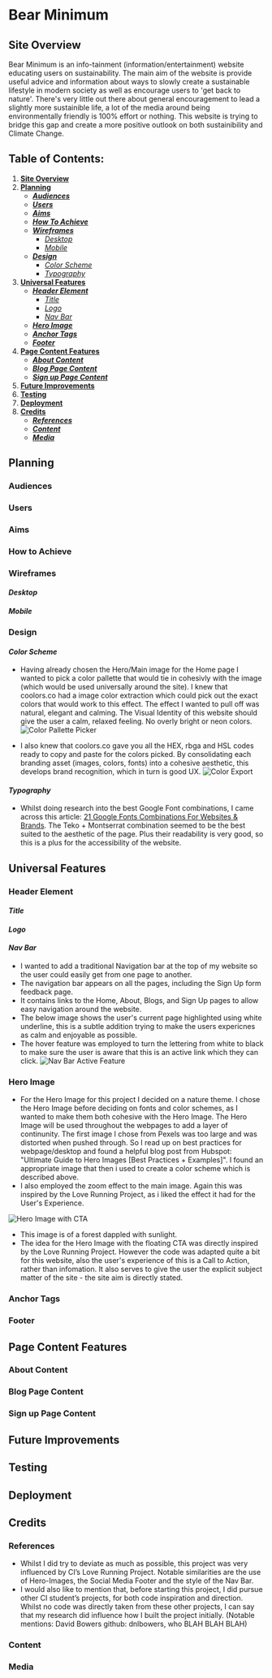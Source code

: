 # **Bear Minimum**
## **Site Overview**
Bear Minimum is an info-tainment (information/entertainment) website educating users on sustainability. The main aim of the website is provide useful advice and information about ways to slowly create a sustainable lifestyle in modern society as well as encourage users to 'get back to nature'. There's very little out there about general encouragement to lead a slightly more sustainible life, a lot of the media around being environmentally friendly is 100% effort or nothing. This website is trying to bridge this gap and create a more positive outlook on both sustainibility and Climate Change. 

## Table of Contents:
1. [**Site Overview**](#site-overview)
1. [**Planning**](#planning)
    * [***Audiences***](#audiences)
    * [***Users***](#users)
    * [***Aims***](#aims)
    * [***How To Achieve***](#how-to-achieve)
    * [***Wireframes***](#wireframes)
        * [*Desktop*](#Desktop)
        * [*Mobile*](#Moblile)
    * [***Design***](#design)
        * [*Color Scheme*](#color-scheme)
        * [*Typography*](#typography)
1. [**Universal Features**](#universal-features)
    * [***Header Element***](#header-element)
        * [*Title*](#title)
        * [*Logo*](#logos)
        * [*Nav Bar*](#nav-bar)
    * [***Hero Image***](#hero-image)
    * [***Anchor Tags***](#anchor-tags)
    * [***Footer***](#footer)
1. [**Page Content Features**](#page-content-features)
    * [***About Content***](#about-page-content)
    * [***Blog Page Content***](#blog-page-content)
    * [***Sign up Page Content***](#fsign-up-page-content)
1. [**Future Improvements**](#future-improvements)
1. [**Testing**](#testing)
1. [**Deployment**](#deployment)
1. [**Credits**](#credits)
    * [***References***](#references)
    * [***Content***](#content)
    * [***Media***](#media)


## **Planning**
### **Audiences**
### **Users**
### **Aims**
### **How to Achieve**
### **Wireframes**
#### *Desktop*
#### *Mobile*
### **Design**
#### *Color Scheme*
* Having already chosen the Hero/Main image for the Home page I wanted to pick a color pallette that would tie in cohesivly with the image (which would be used universally around the site). I knew that coolors.co had a image color extraction which could pick out the exact colors that would work to this effect. The effect I wanted to pull off was natural, elegant and calming. The Visual Identity of this website should give the user a calm, relaxed feeling. No overly bright or neon colors. 
![Color Pallette Picker](docs/screenshot/color-pallette-picker.png)

* I also knew that coolors.co gave you all the HEX, rbga and HSL codes ready to copy and paste for the colors picked. By consolidating each branding asset (images, colors, fonts) into a cohesive aesthetic, this develops brand recognition, which in turn is good UX.
![Color Export](docs/screenshot/css-pallette-export.png)


#### *Typography*
* Whilst doing research into the best Google Font combinations, I came across this article: [21 Google Fonts Combinations For Websites & Brands](https://www.garett.co/21-google-fonts-combinations-for-websites-brands). The Teko + Montserrat combination seemed to be the best suited to the aesthetic of the page. Plus their readability is very good, so this is a plus for the accessibility of the website.

## **Universal Features**
### **Header Element**
#### *Title*
#### *Logo*
#### *Nav Bar*
* I wanted to add a traditional Navigation bar at the top of my website so the user could easily get from one page to another. 
* The navigation bar appears on all the pages, including the Sign Up form feedback page.
* It contains links to the Home, About, Blogs, and Sign Up pages to allow easy navigation around the website.
* The below image shows the user's current page highlighted using white underline, this is a subtle addition trying to make the users expericnes as calm and enjoyable as possible.
* The hover feature was employed to turn the lettering from white to black to make sure the user is aware that this is an active link which they can click.
![Nav Bar Active Feature](docs/screenshot/nav-bar-image.png)
### **Hero Image**
* For the Hero Image for this project I decided on a nature theme. I chose the Hero Image before deciding on fonts and color schemes, as I wanted to make them both cohesive with the Hero Image. The Hero Image will be used throughout the webpages to add a layer of continunity. The first image I chose from Pexels was too large and was distorted when pushed through. So I read up on best practices for webpage/desktop and found a helpful blog post from Hubspot: "Ultimate Guide to Hero Images [Best Practices + Examples]". I found an appropriate image that then i used to create a color scheme which is described above. 
* I also employed the zoom effect to the main image. Again this was inspired by the Love Running Project, as i liked the effect it had for the User's Experience.

![Hero Image with CTA](docs/screenshot/main-image-call-to-action.png)
* This image is of a forest dappled with sunlight.
* The idea for the Hero Image with the floating CTA was directly inspired by the Love Running Project. However the code was adapted quite a bit for this website, also the user's experience of this is a Call to Action, rather than infomation. It also serves to give the user the explicit subject matter of the site - the site aim is directly stated.
### **Anchor Tags**
### **Footer**

## **Page Content Features**
### **About Content**
### **Blog Page Content**
### **Sign up Page Content**

## **Future Improvements**

## **Testing**

## **Deployment**

## **Credits**
### **References**
* Whilst I did try to deviate as much as possible, this project was very influenced by CI’s Love Running Project. Notable similarities are the use of Hero-Images, the Social Media Footer and the style of the Nav Bar. 
* I would also like to mention that, before starting this project, I did pursue other CI student’s projects, for both code inspiration and direction. Whilst no code was directly taken from these other projects, I can say that my research did influence how I built the project initially. (Notable mentions: David Bowers github: dnlbowers, who BLAH BLAH BLAH)
### **Content**
### **Media**
